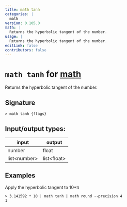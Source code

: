```yaml
---
title: math tanh
categories: |
  math
version: 0.105.0
math: |
  Returns the hyperbolic tangent of the number.
usage: |
  Returns the hyperbolic tangent of the number.
editLink: false
contributors: false
---
```

<!-- This file is automatically generated. Please edit the command in https://github.com/nushell/nushell instead. -->

# `math tanh` for [math](/commands/categories/math.md)

<div class='command-title'>Returns the hyperbolic tangent of the number.</div>

## Signature

```> math tanh {flags} ```


## Input/output types:

| input        | output      |
| ------------ | ----------- |
| number       | float       |
| list&lt;number&gt; | list&lt;float&gt; |
## Examples

Apply the hyperbolic tangent to 10*π
```nu
> 3.141592 * 10 | math tanh | math round --precision 4
1
```
